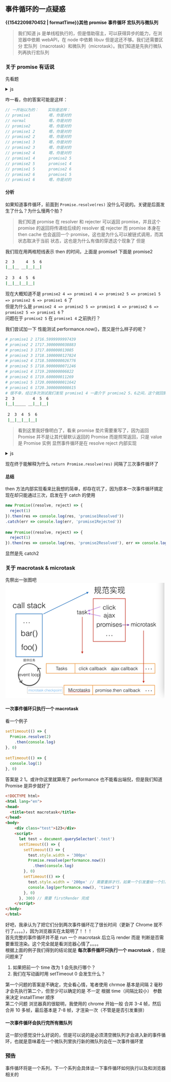 ## 事件循环的一点疑惑

<b class="update-time">{{1542209870452 | formatTime}}</b><b class="type">其他</b>
<b class='kw'>promise</b> <b class='kw'>事件循环</b> <b class='kw'>宏队列与微队列</b>

> 我们知道 js 是单线程执行的，但是借助宿主，可以获得异步的能力，在浏览器中依赖 webAPI，在 node 中依赖 libuv
但是这还不够。我们还需要区分 宏队列（macrotask）和微队列（microtask）。我们知道是先执行微队列再执行宏队列

### 关于 promise 有话说

先看题

<details>
  <summary>js</summary>

  ```js
  new Promise(resolve => {
    console.log('promise1')
    resolve(1)
  }).then(res => {
    console.log('promise1', ++res)
    performance.now()
    return res
  }).then(res => {
    console.log('promise1', ++res)
    return Promise.resolve(res) // 注意这里不一样
  }).then(res => {
    console.log('promise1', ++res)
    return res
  }).then(res => {
    console.log('promise1', ++res)
    return res
  }).then(res => {
    console.log('promise1', ++res)
    return res
  })

  console.log('normal')

  new Promise(resolve => {
    console.log('promise2')
    resolve(1)
  }).then(res => {
    console.log('promise2', ++res)
    return res
  }).then(res => {
    console.log('promise2', ++res)
    return res
  }).then(res => {
    console.log('promise2', ++res)
    return res
  }).then(res => {
    console.log('promise2', ++res)
    return res
  }).then(res => {
    console.log('promise2', ++res)
    return res
  })
  ```

</details>


咋一看，你的答案可能是这样：

```js
// 一开始以为的：    实际是这样：
// promise1        嗯，你是对的
// normal          嗯，你是对的
// promise2        嗯，你是对的
// promise1 2      嗯，你是对的
// promise2 2      嗯，你是对的
// promise1 3      嗯，你是对的
// promise2 3      嗯，你是对的
// promise2 4      嗯，你是对的
// promise1 4      promise2 5
// promise2 5      promise1 4
// promise1 5      promise2 6
// promise2 6      promise1 5
// promise1 6      嗯，你是对的
```

#### 分析

如果知道事件循环，前面到 `Promise.resolve(res)` 没什么可说的。关键是后面发生了什么？为什么慢两个拍？

> 我们知道 promise 在 resolver 和 rejecter 可以返回 promise，并且这个 promise 的返回将传递给后续的 resolver 或 rejecter
而 promise 本身在 then cache 也会返回一个 promise，这也是为什么可以被链式调用，而其状态取决于当前 状态，这也是为什么有值的穿透这个现象了
但是

我们现在用两格短线表示 then 的时间，上面是 promise1 下面是 promise2

```sh
2  3     4  5  6
|__|__ __|__|__|

2  3  4  5  6
|__|__|__|__|
```

现在大概知道不是 `promise2 4 => promise1 4 => promise2 5 => promise1 5 => promise2 6 => promise1 6` 了  
但是为什么是 `promise2 4 => promise2 5 => promise1 4 => promise2 6 => promise2 5 => promise1 6` ?  
问题在于 `promise2 5` 在 `promise1 4` 之前执行？  

我们尝试加一下 性能测试 performance.now()，图又是什么样子的呢？

```sh
# promise1 2 1716.5999999997439
# promise2 2 1717.3000000038883
# promise1 3 1717.800000013085
# promise2 3 1718.1000000127824
# promise2 4 1718.5000000026776
# promise2 5 1718.9000000071246
# promise1 4 1719.200000006822
# promise2 6 1719.600000011269
# promise1 5 1720.0000000011642
# promise1 6 1720.3000000008615
# 很不幸，经过多次测试我们发现 promise1 4 一直介于 promise2 5、6之间，这个就回到事件循环本质上了，每一个 then 都是在微队列的一个切片上，不会重合，所以上面的图如下：
2  3        4  5  6
|__|_____ __|__|__|

 2  3  4  5  6
 |__|__|__|__|
```

> 看到这里我好像明白了，看来 promise 垫片需要重写了，因为返回 Promise 并不是让其代替默认返回的 Promise 而是照常返回，只是 value 是 Promise 实例
显然事件循环是在 resolve reject 内部实现

<details>
  <summary>js</summary>

  ```js
  Promise.resolve = function(result) {
    return new Promise(resolve => {
      if (result && result.constructor === Promise) {
        result.then(resolve)
      } else {
        resolve(result)
      }
    })
  }

  Promise.prototype.then = function(fn, fn2) {
    // 省略状态判断
    return Promise.resolve(fn(this.data))
  }

  // 可能还是懵的，那我们再来看 返回 Promise.resolve(res)即 result就是 Promise.resolve(res)
  Promise.resolve = function(result) {
    return new Promise(resolve => {
      if (result && result.constructor === Promise) {
        // Promise.resolve(res).then(resolve)
        let pro = Promise.resolve(res) // Promise.resolve 内部调用一次 resolve
        pro.then(fn) // then 内部调用 Promise.resolve, Promise.resolve 调用 resolve 两次了
        // 这里 fn 就是 resolve 一共三次，所以间隔了三次事件循环
      } else {
        resolve(result)
      }
    })
  }
  ```

</details>

现在终于能解释为什么 `return Promise.resolve(res)` 间隔了三次事件循环了

#### 总结

then 方法内部实现看来比我想的简单，却存在坑了，因为原本一次事件循环搞定现在却只能通过三次，启发在于 catch 的使用

```js
new Promise((resolve, reject) => {
  reject(1)
}).then(res => console.log(res, 'promise1Resolved'))
.catch(err => console.log(err, 'promise1Rejected'))

new Promise((resolve, reject) => {
  reject(1)
}).then(res => console.log(res, 'promise2Resolved'), err => console.log(err, 'promise2Rejected'))
```

显然是先 catch2

### 关于 macrotask & microtask

先祭出一张图吧  
<img src="../assets/imgs/eventLoop.jpg" width="500px" />

#### 一次事件循环只执行一个 macrotask

看一个例子

```js
setTimeout(() => {
  Promise.resolve(2)
    .then(console.log)
}, 0)

setTimeout(() => {
  console.log(1)
}, 0)
```

答案是 2 1。或许你这里就算用了 performance 也不能看出端倪，但是我们知道 Promise 是异步就好了

```html
<!DOCTYPE html>
<html lang="en">
<head>
  <title>test macrotask</title>
</head>
<body>
    <div class="test">123</div>
    <script>
      let test = document.querySelector('.test')
      setTimeout(() => {
        setTimeout(() => {
          test.style.width = '300px'
          Promise.resolve(performance.now())
            .then(console.log)
        }, 0)
        setTimeout(() => {
          test.style.width = '200px' // 需要重排才行，如果一个引发重绘一个引发重排也不会 render
          console.log(performance.now(), 'timer2')
        }, 0)
      }, 300) // 需要 firstRender 完成
    </script>
</body>
</html>
```

好吧，我承认为了把它们分到两次事件循环花了很长时间（更新了 Chrome 就不行了。。。。），因为浏览器实在太聪明了！！！  
首先完整的事件循环并不是 run 一个 macrotask 后立马 render 而是 判断是否需要重现渲染。这个完全就是看浏览器心情了。。。。  
根据上面的例子我们得到的结论就是 **每次事件循环只执行一个 macrotask** ，但是问题来了

1. 如果把前一个 time 改为 1 会先执行哪个？
2. 我们在写动画时用 setTimeout 0 会发生什么？

第一个问题的答案是不确定，完全看心情，笔者使用 chrmoe 基本是间隔 2 毫秒才会先执行第二个，但至少可以确定的是 不一定 根据 time（间隔比较小） 参数来决定 installTimer 顺序  
第二个问题 浏览器真的很聪明，我使用的 chrome 开始一般 合并 3-4 帧，然后 合并 10 多帧，最后基本是 7-8 帧，才渲染一次（不管是是否引发重排）

#### 一次事件循环会执行完所有微队列

这一部分感觉没什么好说的，但是可以说的是必须清空微队列才会进入新的事件循环，也就是意味着在一个微队列里执行新的微队列会在一次事件循环里

### 预告

事件循环将是一个系列，下一个系列会具体谈一下事件循环如何执行以及和浏览器相关的
